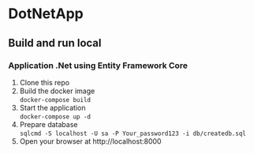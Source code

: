# DotNetApp

## Build and run local
### Application .Net using Entity Framework Core
1. Clone this repo
2. Build the docker image  
`docker-compose build`
3. Start the application  
`docker-compose up -d`
4. Prepare database  
`sqlcmd -S localhost -U sa -P Your_password123 -i db/createdb.sql`
5. Open your browser at http://localhost:8000
